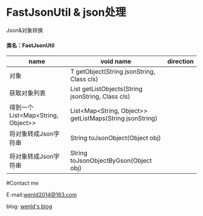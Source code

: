 # FastJsonUtil & json处理
Json&对象转换
#### 类名：FastJsonUtil

| name        | void name           | direction  |
| ------------- | ------------- | :-----:|
| 对象      | <T> T getObject(String jsonString, Class<T> cls) | |
| 获取对象列表      |  <T> List<T> getListObjects(String jsonString, Class<T> cls)      |  |
| 得到一个List<Map<String, Object>> | List<Map<String, Object>> getListMaps(String jsonString) |    |
| 将对象转成Json字符串 | String toJsonObject(Object obj)   |     |
| 将对象转成Json字符串 | String toJsonObjectByGson(Object obj)   |    |

#Contact me

E-mail:wenld2014@163.com

blog: [wenld's blog](http://blog.csdn.net/sinat_15877283)
